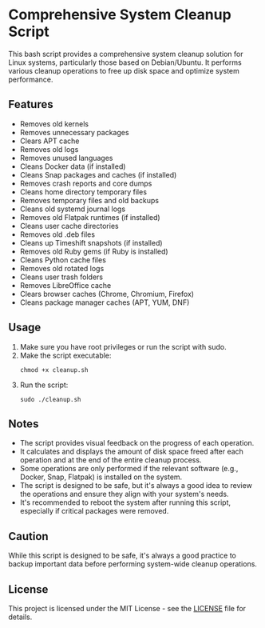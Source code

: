 # Comprehensive System Cleanup Script

This bash script provides a comprehensive system cleanup solution for Linux systems, particularly those based on Debian/Ubuntu. It performs various cleanup operations to free up disk space and optimize system performance.

## Features

- Removes old kernels
- Removes unnecessary packages
- Clears APT cache
- Removes old logs
- Removes unused languages
- Cleans Docker data (if installed)
- Cleans Snap packages and caches (if installed)
- Removes crash reports and core dumps
- Cleans home directory temporary files
- Removes temporary files and old backups
- Cleans old systemd journal logs
- Removes old Flatpak runtimes (if installed)
- Cleans user cache directories
- Removes old .deb files
- Cleans up Timeshift snapshots (if installed)
- Removes old Ruby gems (if Ruby is installed)
- Cleans Python cache files
- Removes old rotated logs
- Cleans user trash folders
- Removes LibreOffice cache
- Clears browser caches (Chrome, Chromium, Firefox)
- Cleans package manager caches (APT, YUM, DNF)

## Usage

1. Make sure you have root privileges or run the script with sudo.
2. Make the script executable:
   ```
   chmod +x cleanup.sh
   ```
3. Run the script:
   ```
   sudo ./cleanup.sh
   ```

## Notes

- The script provides visual feedback on the progress of each operation.
- It calculates and displays the amount of disk space freed after each operation and at the end of the entire cleanup process.
- Some operations are only performed if the relevant software (e.g., Docker, Snap, Flatpak) is installed on the system.
- The script is designed to be safe, but it's always a good idea to review the operations and ensure they align with your system's needs.
- It's recommended to reboot the system after running this script, especially if critical packages were removed.

## Caution

While this script is designed to be safe, it's always a good practice to backup important data before performing system-wide cleanup operations.

## License

This project is licensed under the MIT License - see the [LICENSE](LICENSE) file for details.
